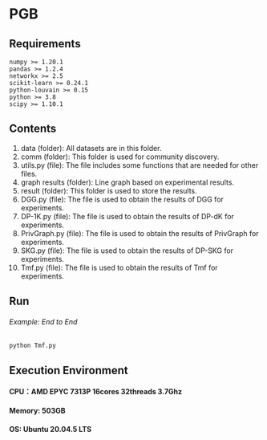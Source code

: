 # PGB
## Requirements
```
numpy >= 1.20.1
pandas >= 1.2.4
networkx >= 2.5
scikit-learn >= 0.24.1
python-louvain >= 0.15
python >= 3.8
scipy >= 1.10.1
```

## Contents
1. data (folder): All datasets are in this folder.
2. comm (folder): This folder is used for community discovery.
3. utils.py (file): The file includes some functions that are needed for other files.
4. graph results (folder): Line graph based on experimental results.
5. result (folder): This folder is used to store the results.
6. DGG.py (file): The file is used to obtain the results of DGG for experiments.
7. DP-1K.py (file): The file is used to obtain the results of DP-dK for experiments.
8. PrivGraph.py (file): The file is used to obtain the results of PrivGraph for experiments.
9. SKG.py (file): The file is used to obtain the results of DP-SKG for experiments.
10. Tmf.py (file): The file is used to obtain the results of Tmf for experiments.

## Run
###### Example: End to End ######
```
python Tmf.py
```

## Execution Environment
#### CPU：AMD EPYC 7313P 16cores 32threads 3.7Ghz
#### Memory: 503GB
#### OS: Ubuntu 20.04.5 LTS
